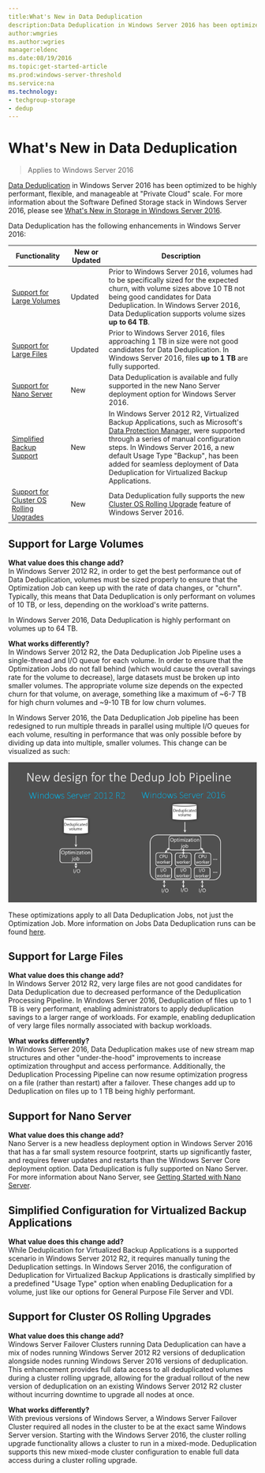 ```yaml
---
title:What's New in Data Deduplication  
description:Data Deduplication in Windows Server 2016 has been optimized to be highly performant, flexible, and manageable at Private Cloud scale.  
author:wmgries  
ms.author:wgries  
manager:eldenc  
ms.date:08/19/2016   
ms.topic:get-started-article  
ms.prod:windows-server-threshold  
ms.service:na  
ms.technology:
- techgroup-storage
- dedup
---
```


# What's New in Data Deduplication
> Applies to Windows Server 2016

[Data Deduplication](overview.md) in Windows Server 2016 has been optimized to be highly performant, flexible, and manageable at "Private Cloud" scale. For more information about the Software Defined Storage stack in Windows Server 2016, please see [What's New in Storage in Windows Server 2016](../whats-new-file-storage-services-windows-server-2016).

Data Deduplication has the following enhancements in Windows Server 2016: 

| Functionality | New or Updated | Description |
|---------------|----------------|-------------|
| [Support for Large Volumes](whats-new.md#large-volume-support) | Updated | Prior to Windows Server 2016, volumes had to be specifically sized for the expected churn, with volume sizes above 10 TB not being good candidates for Data Deduplication. In Windows Server 2016, Data Deduplication supports volume sizes **up to 64 TB**. |
| [Support for Large Files](whats-new.md#large-file-support) | Updated | Prior to Windows Server 2016, files approaching 1 TB in size were not good candidates for Data Deduplication. In Windows Server 2016, files **up to 1 TB** are fully supported. |
| [Support for Nano Server](whats-new.md#nano-server-support) | New | Data Deduplication is available and fully supported in the new Nano Server deployment option for Windows Server 2016. |
| [Simplified Backup Support](whats-new.md#simple-backup-support) | New | In Windows Server 2012 R2, Virtualized Backup Applications, such as Microsoft's [Data Protection Manager](https://technet.microsoft.com/en-us/library/hh758173.aspx), were supported through a series of manual configuration steps. In Windows Server 2016, a new default Usage Type "Backup", has been added for seamless deployment of Data Deduplication for Virtualized Backup Applications.|
| [Support for Cluster OS Rolling Upgrades](whats-new.md#cluster-upgrade-support) | New | Data Deduplication fully supports the new [Cluster OS Rolling Upgrade](../compute/failover-clustering/cluster-operating-system-rolling-upgrade.md) feature of Windows Server 2016. |

## <a name="large-volume-support"></a>Support for Large Volumes
**What value does this change add?**  
In Windows Server 2012 R2, in order to get the best performance out of Data Deduplication, volumes must be sized properly to ensure that the Optimization Job can keep up with the rate of data changes, or "churn". Typically, this means that Data Deduplication is only performant on volumes of 10 TB, or less, depending on the workload's write patterns.

In Windows Server 2016, Data Deduplication is highly performant on volumes up to 64 TB.

**What works differently?**  
In Windows Server 2012 R2, the Data Deduplication Job Pipeline uses a single-thread and I/O queue for each volume. In order to ensure that the Optimization Jobs do not fall behind (which would cause the overall savings rate for the volume to decrease), large datasets must be broken up into smaller volumes. The appropriate volume size depends on the expected churn for that volume, on average, something like a maximum of ~6-7 TB for high churn volumes and ~9-10 TB for low churn volumes. 

In Windows Server 2016, the Data Deduplication Job pipeline has been redesigned to run multiple threads in parallel using multiple I/O queues for each volume, resulting in performance that was only possible before by dividing up data into multiple, smaller volumes. This change can be visualized as such:

![A visualization comparing the Data Deduplication Job Pipeline in Windows Server 2012 R2 to Windows Server 2016](media/server-2016-dedup-job-pipeline.png)

These optimizations apply to all Data Deduplication Jobs, not just the Optimization Job. More information on Jobs Data Deduplication runs can be found [here](understand.md#job-info).

## <a name="large-file-support"></a>Support for Large Files
**What value does this change add?**  
In Windows Server 2012 R2, very large files are not good candidates for Data Deduplication due to decreased performance of the Deduplication Processing Pipeline. In Windows Server 2016, Deduplication of files up to 1 TB is very performant, enabling administrators to apply deduplication savings to a larger range of workloads. For example, enabling deduplication of very large files normally associated with backup workloads.

**What works differently?**  
In Windows Server 2016, Data Deduplication makes use of new stream map structures and other "under-the-hood" improvements to increase optimization throughput and access performance. Additionally, the Deduplication Processing Pipeline can now resume optimization progress on a file (rather than restart) after a failover. These changes add up to Deduplication on files up to 1 TB being highly performant.

## <a name="nano-server-support"></a>Support for Nano Server
**What value does this change add?**  
Nano Server is a new headless deployment option in Windows Server 2016 that has a far small system resource footprint, starts up significantly faster, and requires fewer updates and restarts than the Windows Server Core deployment option. Data Deduplication is fully supported on Nano Server. For more information about Nano Server, see [Getting Started with Nano Server](../../compute/getting-started-with-nano-server).

## <a name="simple-backup-support">Simplified Configuration for Virtualized Backup Applications</a>
**What value does this change add?**  
While Deduplication for Virtualized Backup Applications is a supported scenario in Windows Server 2012 R2, it requires manually tuning the Deduplication settings. In Windows Server 2016, the configuration of Deduplication for Virtualized Backup Applications is drastically simplified by a predefined "Usage Type" option when enabling Deduplication for a volume, just like our options for General Purpose File Server and VDI.

## <a name="cluster-upgrade-support">Support for Cluster OS Rolling Upgrades</a>
**What value does this change add?**  
Windows Server Failover Clusters running Data Deduplication can have a mix of nodes running Windows Server 2012 R2 versions of deduplication alongside nodes running Windows Server 2016 versions of deduplication. This enhancement provides full data access to all deduplicated volumes during a cluster rolling upgrade, allowing for the gradual rollout of the new version of deduplication on an existing Windows Server 2012 R2 cluster without incurring downtime to upgrade all nodes at once.

**What works differently?**<br />
With previous versions of Windows Server, a Windows Server Failover Cluster required all nodes in the cluster to be at the exact same Windows Server version. Starting with the Windows Server 2016, the cluster rolling upgrade functionality allows a cluster to run in a mixed-mode. Deduplication supports this new mixed-mode cluster configuration to enable full data access during a cluster rolling upgrade.